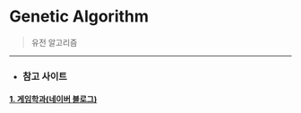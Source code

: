 # Genetic Algorithm
> 유전 알고리즘


***
* ### 참고 사이트
#### [1. 게임학과(네이버 블로그)](https://m.blog.naver.com/jerrypoiu/221281257452)
